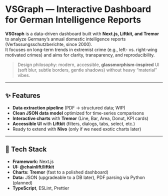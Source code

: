 # VSGraph — Interactive Dashboard for German Intelligence Reports

**VSGraph** is a data-driven dashboard built with **Next.js, Liftkit, and Tremor** to analyze Germany’s annual domestic intelligence reports (Verfassungsschutzberichte, since 2000).  
It focuses on long-term trends in extremist crime (e.g., left- vs. right-wing motivated crimes) and aims for clarity, transparency, and reproducibility.

> Design philosophy: modern, accessible, **glassmorphism-inspired** UI (soft blur, subtle borders, gentle shadows) without heavy “material” vibes.

---

## ✨ Features

- **Data extraction pipeline** (PDF → structured data; WIP)
- **Clean JSON data model** optimized for time-series comparisons
- **Interactive charts** with **Tremor** (Line, Bar, Area, Donut, KPI cards)
- **Accessible UI** with **Liftkit** (filters, dialogs, tabs, select, etc.)
- Ready to extend with **Nivo** (only if we need exotic charts later)

---

## 🧱 Tech Stack

- **Framework:** Next.js
- **UI:** **@chainlift/liftkit**
- **Charts:** **Tremor** (fast to a polished dashboard)
- **Data:** JSON (upgradeable to a DB later), PDF parsing via Python (planned)
- **TypeScript**, ESLint, Prettier
